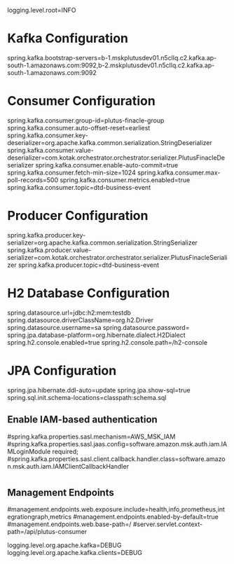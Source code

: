logging.level.root=INFO 

# Kafka Configuration
spring.kafka.bootstrap-servers=b-1.mskplutusdev01.n5cllq.c2.kafka.ap-south-1.amazonaws.com:9092,b-2.mskplutusdev01.n5cllq.c2.kafka.ap-south-1.amazonaws.com:9092

# Consumer Configuration
spring.kafka.consumer.group-id=plutus-finacle-group
spring.kafka.consumer.auto-offset-reset=earliest
spring.kafka.consumer.key-deserializer=org.apache.kafka.common.serialization.StringDeserializer
spring.kafka.consumer.value-deserializer=com.kotak.orchestrator.orchestrator.serializer.PlutusFinacleDeserializer
spring.kafka.consumer.enable-auto-commit=true
spring.kafka.consumer.fetch-min-size=1024
spring.kafka.consumer.max-poll-records=500
spring.kafka.consumer.metrics.enabled=true
spring.kafka.consumer.topic=dtd-business-event

# Producer Configuration
spring.kafka.producer.key-serializer=org.apache.kafka.common.serialization.StringSerializer
spring.kafka.producer.value-serializer=com.kotak.orchestrator.orchestrator.serializer.PlutusFinacleSerializer
spring.kafka.producer.topic=dtd-business-event

# H2 Database Configuration
spring.datasource.url=jdbc:h2:mem:testdb
spring.datasource.driverClassName=org.h2.Driver
spring.datasource.username=sa
spring.datasource.password=
spring.jpa.database-platform=org.hibernate.dialect.H2Dialect
spring.h2.console.enabled=true
spring.h2.console.path=/h2-console

# JPA Configuration
spring.jpa.hibernate.ddl-auto=update
spring.jpa.show-sql=true
spring.sql.init.schema-locations=classpath:schema.sql

## Enable IAM-based authentication
#spring.kafka.properties.sasl.mechanism=AWS_MSK_IAM
#spring.kafka.properties.sasl.jaas.config=software.amazon.msk.auth.iam.IAMLoginModule required;
#spring.kafka.properties.sasl.client.callback.handler.class=software.amazon.msk.auth.iam.IAMClientCallbackHandler
#
## Management Endpoints
#management.endpoints.web.exposure.include=health,info,prometheus,integrationgraph,metrics
#management.endpoints.enabled-by-default=true
#management.endpoints.web.base-path=/
#server.servlet.context-path=/api/plutus-consumer

logging.level.org.apache.kafka=DEBUG
logging.level.org.apache.kafka.clients=DEBUG

